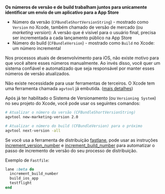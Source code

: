 **Os números de versão e de build trabalham juntos para unicamente identificar um envio de um aplicativo para a App Store**

- Número da versão (`CFBundleShortVersionString`) - mostrado como `Version` no Xcode, também chamado de versão de mercado (ou _marketing version_): A versão que é visível para o usuário final, precisa ser incrementada a cada lançamento público na App Store
- Número do build (`CFBundleVersion`) - mostrado como `Build` no Xcode: um número incremental

Nos processos atuais de desenvolvimento para iOS, não existe motivo para que você altere esses números manualmente. Ao invés disso, você quer um sistema confiável e automatizado que seja responsável por manter esses números de versão atualizados.

Não existe necessidade para usar ferramentas de terceiros. O Xcode tem uma ferramenta chamada `agvtool` já embutida. ([mais detalhes](https://developer.apple.com/library/content/qa/qa1827/_index.html))

Após já ter habilitado o Sistema de Versionamento (ou `Versioning System`) no seu projeto do Xcode, você pode usar os seguintes comandos:

```sh
# Atualizar o número da versão (CFBundleShortVersionString)
agvtool new-marketing-version 2.0

# Atualizar o número do build (CFBundleVersion) para o próximo
agvtool next-version -all
```

Se você usa a ferramenta de distribuição [fastlane](https://fastlane.tools), pode usar as instruções [increment_version_number](https://docs.fastlane.tools/actions/increment_version_number/) e [increment_build_number](https://docs.fastlane.tools/actions/increment_build_number/) para automatizar o passo de incremento de versão do seu processo de distribuição.

Exemplo de `Fastfile`:

```ruby
lane :beta do
  increment_build_number
  build_ios_app
  testflight
end
```
